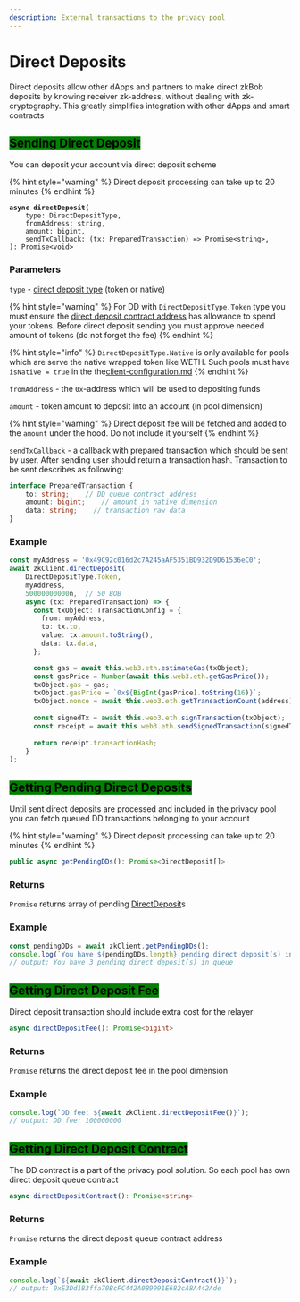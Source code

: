 ```yaml
---
description: External transactions to the privacy pool
---
```


# Direct Deposits

Direct deposits allow other dApps and partners to make direct zkBob deposits by knowing receiver zk-address, without dealing with zk-cryptography. This greatly simplifies integration with other dApps and smart contracts

## <mark style="background-color:green;">Sending Direct Deposit</mark>

You can deposit your account via direct deposit scheme

{% hint style="warning" %}
Direct deposit processing can take up to 20 minutes
{% endhint %}

<pre class="language-typescript"><code class="lang-typescript"><strong>async directDeposit(
</strong>    type: DirectDepositType,
    fromAddress: string,
    amount: bigint,
    sendTxCallback: (tx: PreparedTransaction) => Promise&#x3C;string>,
): Promise&#x3C;void>
</code></pre>

### Parameters

`type` - [direct deposit type](../common-types.md#direct-deposit-type) (token or native)

{% hint style="warning" %}
For DD with `DirectDepositType.Token` type you must ensure the [direct deposit contract address](direct-deposits.md#getting-direct-deposit-contract) has allowance to spend your tokens. Before direct deposit sending you must approve needed amount of tokens (do not forget the fee)
{% endhint %}

{% hint style="info" %}
`DirectDepositType.Native` is only available for pools which are serve the native wrapped token like WETH. Such pools must have `isNative = true` in the the[client-configuration.md](../configuration/initializing-the-client/client-configuration.md "mention")
{% endhint %}

`fromAddress` - the `0x`-address which will be used to depositing funds

`amount` - token amount to deposit into an account (in pool dimension)

{% hint style="warning" %}
Direct deposit fee will be fetched and added to the `amount` under the hood. Do not include it yourself
{% endhint %}

`sendTxCallback` - a callback with prepared transaction which should be sent by user. After sending user should return a transaction hash. Transaction to be sent describes as following:

```typescript
interface PreparedTransaction {
    to: string;    // DD queue contract address
    amount: bigint;    // amount in native dimension
    data: string;    // transaction raw data
}
```

### Example

```typescript
const myAddress = '0x49C92c016d2c7A245aAF5351BD932D9D61536eC0';
await zkClient.directDeposit(
    DirectDepositType.Token,
    myAddress,
    50000000000n,  // 50 BOB
    async (tx: PreparedTransaction) => {
      const txObject: TransactionConfig = {
        from: myAddress,
        to: tx.to,
        value: tx.amount.toString(),
        data: tx.data,
      };

      const gas = await this.web3.eth.estimateGas(txObject);
      const gasPrice = Number(await this.web3.eth.getGasPrice());
      txObject.gas = gas;
      txObject.gasPrice = `0x${BigInt(gasPrice).toString(16)}`;
      txObject.nonce = await this.web3.eth.getTransactionCount(address);
  
      const signedTx = await this.web3.eth.signTransaction(txObject);
      const receipt = await this.web3.eth.sendSignedTransaction(signedTx.raw);
  
      return receipt.transactionHash;
    }
);
```

## <mark style="background-color:green;">Getting Pending Direct Deposits</mark>

Until sent direct deposits are processed and included in the privacy pool you can fetch queued DD transactions belonging to your account

{% hint style="warning" %}
Direct deposit processing can take up to 20 minutes
{% endhint %}

```typescript
public async getPendingDDs(): Promise<DirectDeposit[]>
```

### Returns

`Promise` returns array of pending [DirectDeposit](../common-types.md#direct-deposit)s

### Example

```typescript
const pendingDDs = await zkClient.getPendingDDs();
console.log(`You have ${pendingDDs.length} pending direct deposit(s) in queue`);
// output: You have 3 pending direct deposit(s) in queue
```

## <mark style="background-color:green;">Getting Direct Deposit Fee</mark>

Direct deposit transaction should include extra cost for the relayer

```typescript
async directDepositFee(): Promise<bigint>
```

### Returns

`Promise` returns the direct deposit fee in the pool dimension

### Example

```typescript
console.log(`DD fee: ${await zkClient.directDepositFee()}`);
// output: DD fee: 100000000
```

## <mark style="background-color:green;">Getting Direct Deposit Contract</mark>

The DD contract is a part of the privacy pool solution. So each pool has own direct deposit queue contract

```typescript
async directDepositContract(): Promise<string>
```

### Returns

`Promise` returns the direct deposit queue contract address

### Example

```typescript
console.log(`${await zkClient.directDepositContract()}`);
// output: 0xE3Dd183ffa70BcFC442A0B9991E682cA8A442Ade
```
